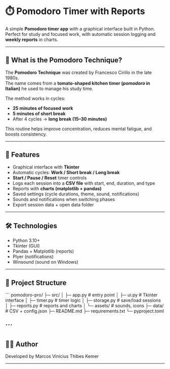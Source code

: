 # ⏱️ Pomodoro Timer with Reports

A simple **Pomodoro timer app** with a graphical interface built in Python.  
Perfect for study and focused work, with automatic session logging and **weekly reports** in charts.  

---

## 📖 What is the Pomodoro Technique?  
The **Pomodoro Technique** was created by Francesco Cirillo in the late 1980s.  
The name comes from a **tomato-shaped kitchen timer (*pomodoro* in Italian)** he used to manage his study time.  

The method works in cycles:  
- **25 minutes of focused work**  
- **5 minutes of short break**  
- After 4 cycles → **long break (15–30 minutes)**  

This routine helps improve concentration, reduces mental fatigue, and boosts consistency.

---

## 🚀 Features
- Graphical interface with **Tkinter**  
- Automatic cycles: **Work / Short break / Long break**  
- **Start / Pause / Reset** timer controls  
- Logs each session into a **CSV file** with start, end, duration, and type  
- Reports with **charts (matplotlib + pandas)**  
- Saved settings (cycle durations, theme, sound, notifications)  
- Sounds and notifications when switching phases  
- Export session data + open data folder  

---

## 🛠️ Technologies
- Python 3.10+  
- Tkinter (GUI)  
- Pandas + Matplotlib (reports)  
- Plyer (notifications)  
- Winsound (sound on Windows)  

---

## 📂 Project Structure
´´´
pomodoro-pro/
├─ src/
│ ├─ app.py # entry point
│ ├─ ui.py # Tkinter interface
│ ├─ timer.py # timer logic
│ ├─ storage.py # save/load sessions
│ ├─ reports.py # reports and charts
│ └─ assets/ # sounds, icons
├─ data/ # CSV + config.json
├─ README.md
├─ requirements.txt
└─ pyproject.toml

´´´
---

## 👨‍💻 Author

Developed by Marcos Vinicius Thibes Kemer

---